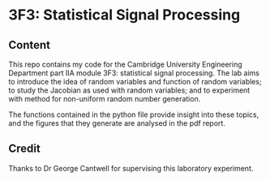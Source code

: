 # 3F3: Statistical Signal Processing

## Content

This repo contains my code for the Cambridge University Engineering Department part IIA module 3F3: statistical signal processing. The lab aims to introduce the idea of random variables and function of random variables; to study the Jacobian as used with random variables; and to experiment with method for non-uniform random number generation.  

The functions contained in the python file provide insight into these topics, and the figures that they generate are analysed in the pdf report.

## Credit

Thanks to Dr George Cantwell for supervising this laboratory experiment.
